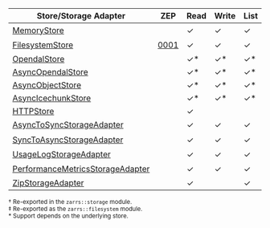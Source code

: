 | Store/Storage Adapter              | ZEP    | Read     | Write    | List     | Sync    | Async   | Crate                          |
| ---------------------------------- | ------ | -------- | -------- | -------- | ------- | ------- | ------------------------------ |
| [MemoryStore]                      |        | &check;  | &check;  | &check;  | &check; |         | [zarrs_storage]<sup>†</sup>    |
| [FilesystemStore]                  | [0001] | &check;  | &check;  | &check;  | &check; |         | [zarrs_filesystem]<sup>‡</sup> |
| [OpendalStore]                     |        | &check;* | &check;* | &check;* | &check; |         | [zarrs_opendal]                |
| [AsyncOpendalStore]                |        | &check;* | &check;* | &check;* |         | &check; | [zarrs_opendal]                |
| [AsyncObjectStore]                 |        | &check;* | &check;* | &check;* |         | &check; | [zarrs_object_store]           |
| [AsyncIcechunkStore]               |        | &check;* | &check;* | &check;* |         | &check; | [zarrs_icechunk]               |
| [HTTPStore]                        |        | &check;  |          |          | &check; |         | [zarrs_http]                   |
| [AsyncToSyncStorageAdapter]        |        | &check;  | &check;  | &check;  | &check; | &check; | [zarrs_storage]<sup>†</sup>    |
| [SyncToAsyncStorageAdapter]        |        | &check;  | &check;  | &check;  | &check; | &check; | [zarrs_storage]<sup>†</sup>    |
| [UsageLogStorageAdapter]           |        | &check;  | &check;  | &check;  | &check; | &check; | [zarrs_storage]<sup>†</sup>    |
| [PerformanceMetricsStorageAdapter] |        | &check;  | &check;  | &check;  | &check; | &check; | [zarrs_storage]<sup>†</sup>    |
| [ZipStorageAdapter]                |        | &check;  |          | &check;  | &check; |         | [zarrs_zip]                    |

<sup>† Re-exported in the `zarrs::storage` module.</sup>
<br>
<sup>‡ Re-exported as the `zarrs::filesystem` module.</sup>
<br>
<sup>\* Support depends on the underlying store.</sup>

[0001]: https://zarr.dev/zeps/accepted/ZEP0001.html

[zarrs_storage]: https://docs.rs/zarrs_storage/latest/zarrs_storage/
[zarrs_filesystem]: https://docs.rs/zarrs_filesystem/latest/zarrs_filesystem/
[zarrs_object_store]: https://docs.rs/zarrs_object_store/latest/zarrs_object_store/
[zarrs_opendal]: https://docs.rs/zarrs_opendal/latest/zarrs_opendal/
[zarrs_icechunk]: https://docs.rs/zarrs_icechunk/latest/zarrs_icechunk/
[zarrs_http]: https://docs.rs/zarrs_http/latest/zarrs_http/
[zarrs_zip]: https://docs.rs/zarrs_zip/latest/zarrs_zip/

[MemoryStore]: https://docs.rs/zarrs_storage/latest/zarrs_storage/store/struct.MemoryStore.html
[FilesystemStore]: https://docs.rs/zarrs_filesystem/latest/zarrs_filesystem/struct.FilesystemStore.html
[OpendalStore]: https://docs.rs/zarrs_opendal/latest/zarrs_opendal/struct.OpendalStore.html
[AsyncOpendalStore]: https://docs.rs/zarrs_opendal/latest/zarrs_opendal/struct.AsyncOpendalStore.html
[AsyncObjectStore]: https://docs.rs/zarrs_object_store/latest/zarrs_object_store/struct.AsyncObjectStore.html
[AsyncIcechunkStore]: https://docs.rs/zarrs_icechunk/latest/zarrs_icechunk/struct.AsyncIcechunkStore.html
[HTTPStore]: https://docs.rs/zarrs_http/latest/zarrs_http/struct.HTTPStore.html

[AsyncToSyncStorageAdapter]: crate::storage::storage_adapter::async_to_sync::AsyncToSyncStorageAdapter
[SyncToAsyncStorageAdapter]: crate::storage::storage_adapter::sync_to_async::SyncToAsyncStorageAdapter
[UsageLogStorageAdapter]: crate::storage::storage_adapter::usage_log::UsageLogStorageAdapter
[PerformanceMetricsStorageAdapter]: crate::storage::storage_adapter::performance_metrics::PerformanceMetricsStorageAdapter
[ZipStorageAdapter]: https://docs.rs/zarrs_zip/latest/zarrs_zip/struct.ZipStorageAdapter.html
